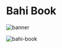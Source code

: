 # Bahi Book

![banner](https://firebasestorage.googleapis.com/v0/b/bahi-book.appspot.com/o/banner.png?alt=media&token=f86c7439-a7bf-4207-85fc-6b32293b8b92)

![bahi-book](https://user-images.githubusercontent.com/55389276/135902484-f8c94fc4-86fc-4008-9383-a29c217e3ad8.gif)
